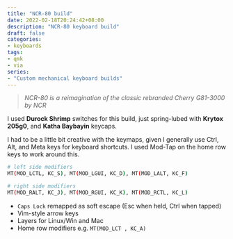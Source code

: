 ```yaml
---
title: "NCR-80 build"
date: 2022-02-18T20:24:42+08:00
description: "NCR-80 keyboard build"
draft: false
categories:
- keyboards
tags:
- qmk
- via
series:
- "Custom mechanical keyboard builds"
---
```


> *NCR-80 is a reimagination of the classic rebranded Cherry G81-3000 by NCR*

I used **Durock Shrimp** switches for this build, just spring-lubed with **Krytox 205g0**, and **Katha Baybayin** keycaps.

I had to be a little bit creative with the keymaps, given I generally use Ctrl, Alt, and Meta keys for keyboard shortcuts. I used Mod-Tap on the home row keys to work around this.

```bash
# left side modifiers
MT(MOD_LCTL, KC_S), MT(MOD_LGUI, KC_D), MT(MOD_LALT, KC_F)

# right side modifiers
MT(MOD_RALT, KC_J), MT(MOD_RGUI, KC_K), MT(MOD_RCTL, KC_L)
```

- `Caps Lock` remapped as soft escape (Esc when held, Ctrl when tapped)
- Vim-style arrow keys
- Layers for Linux/Win and Mac
- Home row modifiers e.g. `MT(MOD_LCT , KC_A)`